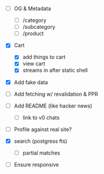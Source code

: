 - [ ] OG & Metadata

  - [ ] /category
  - [ ] /subcategory
  - [ ] /product

- [x] Cart
  - [x] add things to cart
  - [x] view cart
  - [x] streams in after static shell
- [x] Add fake data
- [ ] Add fetching w/ revalidation & PPR
- [ ] Add README (like hacker news)
  - [ ] link to v0 chats
- [ ] Profile against real site?
- [x] search (postgress fts)
  - [ ] partial matches
- [ ] Ensure responsive
